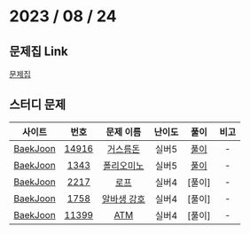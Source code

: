 # 2023 / 08 / 24

## 문제집 Link

[문제집](https://github.com/tony9402/baekjoon/tree/main/greedy)

## 스터디 문제

|                사이트                |                      번호                      |                     문제 이름                      | 난이도 |                          풀이                          | 비고 |
| :----------------------------------: | :--------------------------------------------: | :------------------------------------------------: | :----: | :----------------------------------------------------: | :--: |
| [BaekJoon](https://www.acmicpc.net/) | [14916](https://www.acmicpc.net/problem/14916) | [거스름돈](https://www.acmicpc.net/problem/14916)  | 실버5  | [풀이](../../../../BaekJoon/Solutions/14916_거스름돈) |  -   |
| [BaekJoon](https://www.acmicpc.net/) |  [1343](https://www.acmicpc.net/problem/1343)  | [폴리오미노](https://www.acmicpc.net/problem/1343) | 실버5  |    [풀이](../../../../BaekJoon/Solutions/1343_폴리오미노/)    |  -   |
| [BaekJoon](https://www.acmicpc.net/) |  [2217](https://www.acmicpc.net/problem/2217)  |   [로프](https://www.acmicpc.net/problem/2217)   | 실버4  |  [풀이]  |  -   |
| [BaekJoon](https://www.acmicpc.net/) |  [1758](https://www.acmicpc.net/problem/1758)  | [알바생 강호](https://www.acmicpc.net/problem/1758)  | 실버4  | [풀이]|  -   |
| [BaekJoon](https://www.acmicpc.net/) | [11399](https://www.acmicpc.net/problem/11399) |  [ATM](https://www.acmicpc.net/problem/11399)   | 실버4  |  [풀이] |  -   |
